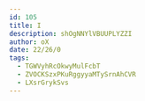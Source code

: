 ```yaml
---
id: 105
title: I
description: shOgNNYlVBUUPLYZZI
author: oX
date: 22/26/0
tags:
  - TGWVyhRcOkwyMulFcbT
  - ZVOCKSzxPKuRggyyaMTySrnAhCVR
  - LXsrGrykSvs
---
```


